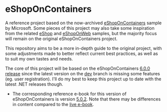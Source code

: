 # eShopOnContainers

A reference project based on the now-archived [eShopOnContainers](https://github.com/dotnet-architecture/eShopOnContainers) sample by Microsoft. Some pieces of this project may also take some inspiration from the related [eShop](https://github.com/dotnet/eShop) and [eShopOnWeb](https://github.com/dotnet-architecture/eShopOnWeb) samples, but the majority focus will remain on the original eShopOnContainers project. 

This repository aims to be a more in-depth guide to the original project, with some adjustments made to better reflect current best practices, as well as to suit my own tastes and needs.

The core of this project will be based on the eShopOnContainers [6.0.0 release](https://github.com/dotnet-architecture/eShopOnContainers/tree/6.0.0) since the latest version on the [dev](https://github.com/dotnet-architecture/eShopOnContainers/tree/dev) branch is missing some features (eg. user registration). I'll do my best to keep this project up to date with the latest .NET releases though.

- The corresponding reference e-book for this version of eShopOnContainers is version [5.0.2](https://github.com/dotnet-architecture/eBooks/blob/9af5228f0a435456c99c56b7f8cd6fed678f1b51/archives/microservices/NET-Microservices-Architecture-for-Containerized-NET-Applications-v5.0.2.pdf). Note that there may be differences in content compared to the [live e-book](https://learn.microsoft.com/en-us/dotnet/architecture/microservices/).
